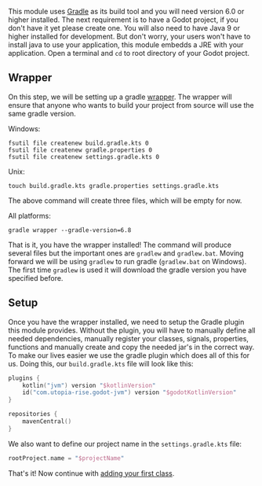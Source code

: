 This module uses [Gradle](https://gradle.org) as its build tool and you will need version 6.0 or higher installed. The next requirement is to have a Godot project, if you don't have it yet please create one. You will also need to have Java 9 or higher installed for development. But don't worry, your users won't have to install java to use your application, this module embedds a JRE with your application. Open a terminal and `cd` to root directory of your Godot project.

## Wrapper
On this step, we will be setting up a gradle [wrapper](https://docs.gradle.org/current/userguide/gradle_wrapper.html). The wrapper will ensure that anyone who wants to build your project from source will use the same gradle version.

Windows: 
```shell
fsutil file createnew build.gradle.kts 0
fsutil file createnew gradle.properties 0
fsutil file createnew settings.gradle.kts 0
```
Unix: 
```shell
touch build.gradle.kts gradle.properties settings.gradle.kts
```

The above command will create three files, which will be empty for now.

All platforms: 
```shell
gradle wrapper --gradle-version=6.8
```

That is it, you have the wrapper installed! The command will produce several files but the important ones are `gradlew` and `gradlew.bat`. Moving forward we will be using `gradlew` to run gradle (`gradlew.bat` on Windows). The first time `gradlew` is used it will download the gradle version you have specified before.

## Setup
Once you have the wrapper installed, we need to setup the Gradle plugin this module provides. Without the plugin, you will have to manually define all needed dependencies, manually register your classes, signals, properties, functions and manually create and copy the needed jar's in the correct way. To make our lives easier we use the gradle plugin which does all of this for us.
Doing this, our `build.gradle.kts` file will look like this:

```kotlin
plugins {
    kotlin("jvm") version "$kotlinVersion"
    id("com.utopia-rise.godot-jvm") version "$godotKotlinVersion"
}

repositories {
    mavenCentral()
}
```

We also want to define our project name in the `settings.gradle.kts` file:

```kotlin
rootProject.name = "$projectName"
```

That's it! Now continue with [adding your first class](add-first-class.md).
